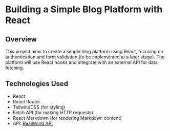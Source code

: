 # Building a Simple Blog Platform with React

## Overview

This project aims to create a simple blog platform using React, focusing on authentication and form validation (to be implemented at a later stage). The platform will use React hooks and integrate with an external API for data fetching.

## Technologies Used

- React
- React Router
- TailwindCSS (for styling)
- Fetch API (for making HTTP requests)
- React Markdown (for rendering Markdown content)
- API: [RealWorld API](https://api.realworld.io/api)
